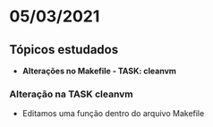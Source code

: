 # 05/03/2021

## Tópicos estudados

* **Alterações no Makefile - TASK: cleanvm**

### Alteração na TASK cleanvm

* Editamos uma função dentro do arquivo Makefile



